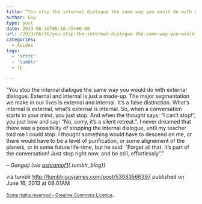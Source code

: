 ```yaml
---
title: “You stop the internal dialogue the same way you would do with external dialogue. External and…”
author: Guy
type: post
date: 2013-06-16T06:10:45+00:00
url: /2013/06/16/you-stop-the-internal-dialogue-the-same-way-you-would-do-with-external-dialogue-external-and/
categories:
  - Asides
tags:
  - 'ifttt'
  - 'tumblr'
  - fb

---
```

“You stop the internal dialogue the same way you would do with external dialogue. External and internal is just a made-up. The major segmentation we make in our lives is external and internal. It’s a false distinction. What’s internal is external, what’s external is internal. So, when a conversation starts in your mind, you just stop. And when the thought says: “I can’t stop!”, you just bow and say: “No, sorry, it’s a silent retreat.”. I never dreamed that there was a possibility of stopping the internal dialogue, until my teacher told me I could stop. I thought something would have to descend on me, or there would have to be a level of purification, or some alignement of the planets, or in some future life-time, but he said: “Forget all that, it’s part of the conversation! Just stop right now, and be still, effortlessly”.”

&#8211; _Gangaji (via [ashramof1][1]{.tumblr_blog})_

via tumblr http://tumblr.guyjames.com/post/53083566397 published on June 16, 2013 at 08:01AM

<small><a href="https://creativecommons.org/licenses/by-nc/3.0/" target="_blank">Some rights reserved &#8211; Creative Commons Licence</a></small>.

 [1]: http://ashramof1.tumblr.com/